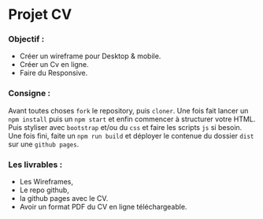 # Projet CV

### Objectif : 

- Créer un wireframe pour Desktop & mobile.
- Créer un Cv en ligne.
- Faire du Responsive.

### Consigne :

Avant toutes choses `fork` le repository, puis `cloner`.
Une fois fait lancer un `npm install` puis un `npm start` et enfin commencer à structurer votre HTML.
Puis styliser avec `bootstrap` et/ou du `css` et faire les scripts `js` si besoin.
Une fois fini, faite un `npm run build` et déployer le contenue du dossier `dist` sur une `github pages`.

### Les livrables :

- Les Wireframes,
- Le repo github,
- la github pages avec le CV.
- Avoir un format PDF du CV en ligne téléchargeable.